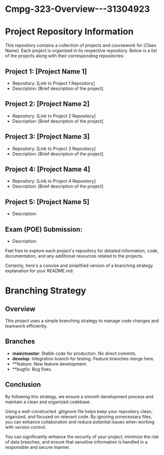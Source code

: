 # Cmpg-323-Overview---31304923
# Project Repository Information

This repository contains a collection of projects and coursework for [Class Name]. Each project is organized in its respective repository. Below is a list of the projects along with their corresponding repositories:

## Project 1: [Project Name 1]
- Repository: [Link to Project 1 Repository]
- Description: [Brief description of the project]

## Project 2: [Project Name 2]
- Repository: [Link to Project 2 Repository]
- Description: [Brief description of the project]

## Project 3: [Project Name 3]
- Repository: [Link to Project 3 Repository]
- Description: [Brief description of the project]

## Project 4: [Project Name 4]
- Repository: [Link to Project 4 Repository]
- Description: [Brief description of the project]

## Project 5: [Project Name 5]
- Description: 

## Exam (POE) Submission:
- Description:

Feel free to explore each project's repository for detailed information, code, documentation, and any additional resources related to the projects.

Certainly, here's a concise and simplified version of a branching strategy explanation for your README.md:

# Branching Strategy

## Overview

This project uses a simple branching strategy to manage code changes and teamwork efficiently.

## Branches

- **main/master**: Stable code for production. No direct commits.
- **develop**: Integration branch for testing. Feature branches merge here.
- **feature: New feature development.
- **bugfix: Bug fixes.


## Conclusion

By following this strategy, we ensure a smooth development process and maintain a clean and organized codebase.

Using a well-constructed .gitignore file helps keep your repository clean, organized, and focused on relevant code. By ignoring unnecessary files, you can enhance collaboration and reduce potential issues when working with version control.

You can significantly enhance the security of your project, minimize the risk of data breaches, and ensure that sensitive information is handled in a responsible and secure manner.



